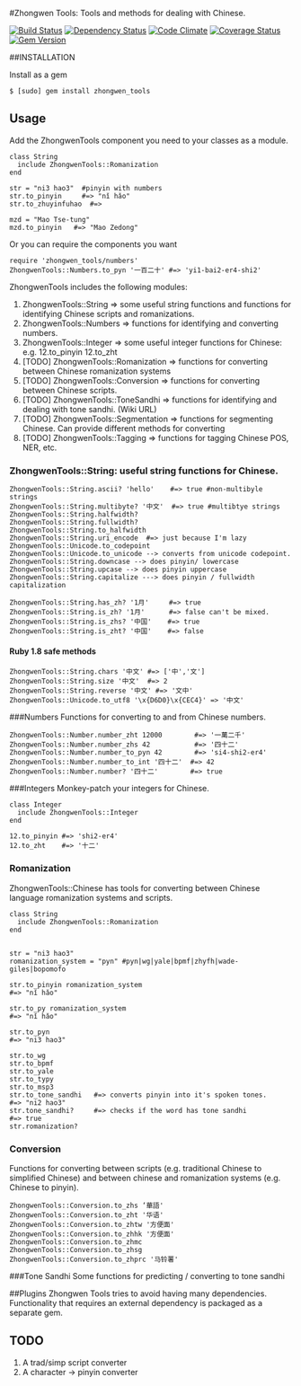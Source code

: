#Zhongwen Tools:
Tools and methods for dealing with Chinese.

[![Build
Status](https://travis-ci.org/stevendaniels/zhongwen_tools.png?branch=master)](https://travis-ci.org/stevendaniels/zhongwen_tools) [![Dependency Status](https://gemnasium.com/stevendaniels/zhongwen_tools.png)](https://gemnasium.com/stevendaniels/zhongwen_tools) [![Code Climate](https://codeclimate.com/github/stevendaniels/zhongwen_tools.png)](https://codeclimate.com/github/stevendaniels/zhongwen_tools) [![Coverage Status](https://coveralls.io/repos/stevendaniels/zhongwen_tools/badge.png)](https://coveralls.io/r/stevendaniels/zhongwen_tools)
[![Gem Version](https://badge.fury.io/rb/zhongwen_tools.png)](http://badge.fury.io/rb/zhongwen_tools)

##INSTALLATION

Install as a gem

    $ [sudo] gem install zhongwen_tools

## Usage

Add the ZhongwenTools component you need to your classes as a module.

    class String
      include ZhongwenTools::Romanization
    end

    str = "ni3 hao3"  #pinyin with numbers
    str.to_pinyin     #=> "nǐ hǎo"
    str.to_zhuyinfuhao  #=>

    mzd = "Mao Tse-tung"
    mzd.to_pinyin   #=> "Mao Zedong"

Or you can require the components you want

    require 'zhongwen_tools/numbers'
    ZhongwenTools::Numbers.to_pyn '一百二十' #=> 'yi1-bai2-er4-shi2'

ZhongwenTools includes the following modules:

1. ZhongwenTools::String => some useful string functions and functions for identifying Chinese scripts and romanizations.
2. ZhongwenTools::Numbers => functions for identifying and converting numbers.
3. ZhongwenTools::Integer => some useful integer functions for Chinese:
   e.g. 12.to_pinyin 12.to_zht
4. [TODO] ZhongwenTools::Romanization => functions for converting between Chinese romanization systems
5. [TODO] ZhongwenTools::Conversion => functions for converting between Chinese scripts.
6. [TODO] ZhongwenTools::ToneSandhi => functions for identifying and dealing with tone sandhi. (Wiki URL)
7. [TODO] ZhongwenTools::Segmentation => functions for segmenting Chinese. Can provide different methods for converting
8. [TODO] ZhongwenTools::Tagging => functions for tagging Chinese POS, NER, etc.


### ZhongwenTools::String: useful string functions for Chinese.
    ZhongwenTools::String.ascii? 'hello'    #=> true #non-multibyle strings
    ZhongwenTools::String.multibyte? '中文'  #=> true #multibtye strings
    ZhongwenTools::String.halfwidth?
    ZhongwenTools::String.fullwidth?
    ZhongwenTools::String.to_halfwidth
    ZhongwenTools::String.uri_encode  #=> just because I'm lazy
    ZhongwenTools::Unicode.to_codepoint
    ZhongwenTools::Unicode.to_unicode --> converts from unicode codepoint.
    ZhongwenTools::String.downcase --> does pinyin/ lowercase
    ZhongwenTools::String.upcase --> does pinyin uppercase
    ZhongwenTools::String.capitalize ---> does pinyin / fullwidth capitalization

    ZhongwenTools::String.has_zh? '1月'     #=> true
    ZhongwenTools::String.is_zh? '1月'      #=> false can't be mixed.
    ZhongwenTools::String.is_zhs? '中国'    #=> true
    ZhongwenTools::String.is_zht? '中国'    #=> false

#### Ruby 1.8 safe methods
    ZhongwenTools::String.chars '中文' #=> ['中','文']
    ZhongwenTools::String.size '中文'  #=> 2
    ZhongwenTools::String.reverse '中文' #=> '文中'
    ZhongwenTools::Unicode.to_utf8 '\x{D6D0}\x{CEC4}' => '中文'


###Numbers
Functions for converting to and from Chinese numbers.

    ZhongwenTools::Number.number_zht 12000        #=> '一萬二千'
    ZhongwenTools::Number.number_zhs 42           #=> '四十二'
    ZhongwenTools::Number.number_to_pyn 42        #=> 'si4-shi2-er4'
    ZhongwenTools::Number.number_to_int '四十二'  #=> 42
    ZhongwenTools::Number.number? '四十二'        #=> true

###Integers
Monkey-patch your integers for Chinese.

    class Integer
      include ZhongwenTools::Integer
    end

    12.to_pinyin #=> 'shi2-er4'
    12.to_zht    #=> '十二'


### Romanization
ZhongwenTools::Chinese has tools for converting between Chinese language romanization systems and
scripts.

    class String
      include ZhongwenTools::Romanization
    end


    str = "ni3 hao3"
    romanization_system = "pyn" #pyn|wg|yale|bpmf|zhyfh|wade-giles|bopomofo

    str.to_pinyin romanization_system
    #=> "nǐ hǎo"

    str.to_py romanization_system
    #=> "nǐ hǎo"

    str.to_pyn
    #=> "ni3 hao3"

    str.to_wg
    str.to_bpmf
    str.to_yale
    str.to_typy
    str.to_msp3
    str.to_tone_sandhi   #=> converts pinyin into it's spoken tones.
    #=> "ni2 hao3"
    str.tone_sandhi?     #=> checks if the word has tone sandhi
    #=> true
    str.romanization?

### Conversion
Functions for converting between scripts (e.g. traditional Chinese to
simplified Chinese) and between chinese and romanization systems (e.g.
Chinese to pinyin).

    ZhongwenTools::Conversion.to_zhs ‘華語'
    ZhongwenTools::Conversion.to_zht '华语'
    ZhongwenTools::Conversion.to_zhtw '方便面'
    ZhongwenTools::Conversion.to_zhhk '方便面'
    ZhongwenTools::Conversion.to_zhmc
    ZhongwenTools::Conversion.to_zhsg
    ZhongwenTools::Conversion.to_zhprc '马铃薯'


###Tone Sandhi
Some functions for predicting / converting to tone sandhi

##Plugins
Zhongwen Tools tries to avoid having many dependencies. Functionality
that requires an external dependency is packaged as a separate gem.

## TODO
1. A trad/simp script converter
2. A character -> pinyin converter
